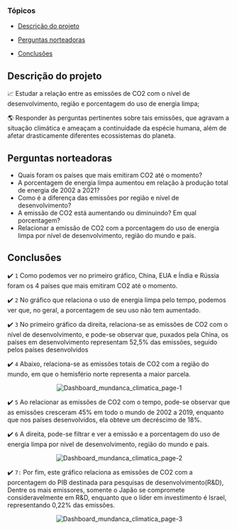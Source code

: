 ### Tópicos 

- [Descrição do projeto](#descrição-do-projeto)

- [Perguntas norteadoras](#perguntas-norteadoras)

- [Conclusões](#conclusões)

## Descrição do projeto 

<p align="justify">

:chart_with_upwards_trend: Estudar a relação entre as emissões de CO2 com o nível de desenvolvimento, região e porcentagem do uso de energia limpa;

:earth_americas: Responder às perguntas pertinentes sobre tais emissões, que agravam a situação climática e ameaçam a continuidade da espécie humana, além de afetar drasticamente diferentes ecossistemas do planeta.
</p>

## Perguntas norteadoras 

<p align="justify">

- Quais foram os países que mais emitiram CO2 até o momento?
- A porcentagem de energia limpa aumentou em relação à produção total de energia de 2002 a 2021?
- Como é a diferença das emissões por região e nível de desenvolvimento?
- A emissão de CO2 está aumentando ou diminuindo? Em qual porcentagem?
- Relacionar a emissão de CO2 com a porcentagem do uso de energia limpa por nível de desenvolvimento, região do mundo e país.
</p>

## Conclusões

:heavy_check_mark: `1` Como podemos ver no primeiro gráfico, China, EUA e Índia e Rússia foram os 4 países que mais emitiram CO2 até o momento.

:heavy_check_mark: `2` No gráfico que relaciona o uso de energia limpa pelo tempo, podemos ver que, no geral, a porcentagem de seu uso não tem aumentado.

:heavy_check_mark: `3` No primeiro gráfico da direita, relaciona-se as emissões de CO2 com o nível de desenvolvimento, e pode-se observar que, puxados pela China, os países em desenvolvimento representam 52,5% das emissões, seguido pelos países desenvolvidos

:heavy_check_mark: `4` Abaixo, relaciona-se as emissões totais de CO2 com a região do mundo, em que o hemisfério norte representa a maior parcela.

<div align="center">

![Dashboard_mundanca_climatica_page-1](https://user-images.githubusercontent.com/61765025/229004627-856a3ed2-ece2-449e-ab67-a13b39490a35.jpg)

  </div>

:heavy_check_mark: `5` Ao relacionar as emissões de CO2 com o tempo, pode-se observar que as emissões cresceram 45% em todo o mundo de 2002 a 2019, enquanto que nos países desenvolvidos, ela obteve um decréscimo de 18%.

:heavy_check_mark: `6` A direita, pode-se filtrar e ver a emissão e a porcentagem do uso de energia limpa por nível de desenvolvimento, região do mundo e país.

<div align="center">

![Dashboard_mundanca_climatica_page-2](https://user-images.githubusercontent.com/61765025/229004647-e1b0a320-86ef-4424-b68b-a01975c896bd.jpg)

  </div>

:heavy_check_mark: `7:` Por fim, este gráfico relaciona as emissões de CO2 com a porcentagem do PIB destinada para pesquisas de desenvolvimento(R&D), Dentre os mais emissores, somente o Japão se compromete consideravelmente em R&D, enquanto que o líder em investimento é Israel, representando 0,22% das emissões.

<div align="center">

![Dashboard_mundanca_climatica_page-3](https://user-images.githubusercontent.com/61765025/229004685-cf2c6e7f-5a77-4e5d-841a-79f94af9219d.jpg)

  </div>

###

